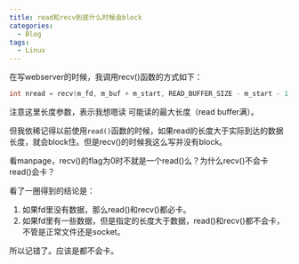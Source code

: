 ```yaml
---
title: read和recv到底什么时候会block
categories:
  - Blog
tags:
  - Linux
---
```


在写webserver的时候，我调用recv()函数的方式如下：

```c
int nread = recv(m_fd, m_buf + m_start, READ_BUFFER_SIZE - m_start - 1, 0);
```

注意这里长度参数，表示我想嗯读 可能读的最大长度（read buffer满）。

但我依稀记得以前使用`read()`函数的时候，如果read的长度大于实际到达的数据长度，就会block住。但是recv()的时候我这么写并没有block。

看manpage，recv()的flag为0时不就是一个read()么？为什么recv()不会卡read()会卡？

看了一圈得到的结论是：

1. 如果fd里没有数据，那么read()和recv()都必卡。
2. 如果fd里有一些数据，但是指定的长度大于数据，read()和recv()都不会卡，不管是正常文件还是socket。

所以记错了。应该是都不会卡。

